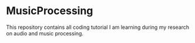 # MusicProcessing
This repository contains all coding tutorial I am learning during my research on audio and music processing.
